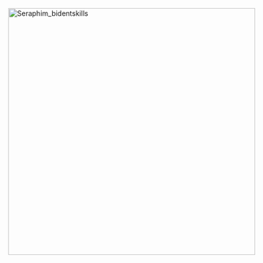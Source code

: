 <img src= "https://github.com/mykeTheArchAngel/mykeTheArchAngel/assets/10962678/4a8449c4-0c39-42ab-9108-23056b37e83d" alt="Seraphim_bidentskills" width="500"/>
